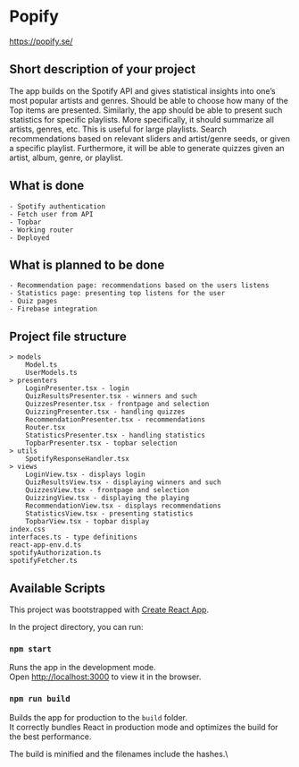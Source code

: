 # Popify

https://popify.se/

## Short description of your project

The app builds on the Spotify API and gives statistical 
insights into one’s most popular artists and genres. 
Should be able to choose how many of the Top items are 
presented. Similarly, the app should be able to present 
such statistics for specific playlists. More specifically, 
it should summarize all artists, genres, etc. This is 
useful for large playlists. Search recommendations based 
on relevant sliders and artist/genre seeds, or given a 
specific playlist. Furthermore, it will be able to generate 
quizzes given an artist, album, genre, or playlist.

## What is done

    - Spotify authentication
    - Fetch user from API
    - Topbar
    - Working router
    - Deployed

## What is planned to be done

    - Recommendation page: recommendations based on the users listens
    - Statistics page: presenting top listens for the user
    - Quiz pages
    - Firebase integration

## Project file structure

    > models
        Model.ts
        UserModels.ts
    > presenters
        LoginPresenter.tsx - login
        QuizResultsPresenter.tsx - winners and such
        QuizzesPresenter.tsx - frontpage and selection
        QuizzingPresenter.tsx - handling quizzes
        RecommendationPresenter.tsx - recommendations
        Router.tsx
        StatisticsPresenter.tsx - handling statistics
        TopbarPresenter.tsx - topbar selection
    > utils
        SpotifyResponseHandler.tsx
    > views
        LoginView.tsx - displays login
        QuizResultsView.tsx - displaying winners and such
        QuizzesView.tsx - frontpage and selection
        QuizzingView.tsx - displaying the playing
        RecommendationView.tsx - displays recommendations
        StatisticsView.tsx - presenting statistics
        TopbarView.tsx - topbar display
    index.css
    interfaces.ts - type definitions
    react-app-env.d.ts 
    spotifyAuthorization.ts
    spotifyFetcher.ts

## Available Scripts

This project was bootstrapped with [Create React App](https://github.com/facebook/create-react-app).

In the project directory, you can run:

### `npm start`

Runs the app in the development mode.\
Open [http://localhost:3000](http://localhost:3000) to view it in the browser.


### `npm run build`

Builds the app for production to the `build` folder.\
It correctly bundles React in production mode and optimizes the build for the best performance.

The build is minified and the filenames include the hashes.\
